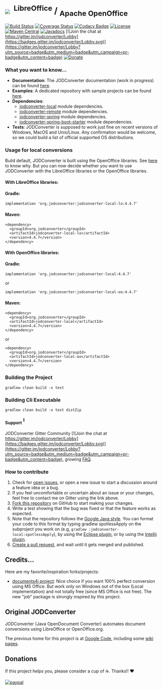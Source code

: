 # <img src="https://github.com/jodconverter/jodconverter/wiki/images/jodconverter_w200.png">&nbsp;<sup>&nbsp;LibreOffice</sup>&nbsp;/&nbsp;<sub>Apache OpenOffice</sub>

[![Build Status](https://api.cirrus-ci.com/github/jodconverter/jodconverter.svg)](https://cirrus-ci.com/github/jodconverter/jodconverter)
[![Coverage Status](https://coveralls.io/repos/github/jodconverter/jodconverter/badge.svg?branch=master)](https://coveralls.io/github/jodconverter/jodconverter?branch=master)
[![Codacy Badge](https://app.codacy.com/project/badge/Grade/90c9707226c6406abbea2353274ac773)](https://www.codacy.com/gh/jodconverter/jodconverter/dashboard?utm_source=github.com&amp;utm_medium=referral&amp;utm_content=jodconverter/jodconverter&amp;utm_campaign=Badge_Grade)
[![License](https://img.shields.io/badge/License-Apache%202.0-blue.svg)](https://opensource.org/licenses/Apache-2.0)
[![Maven Central](https://maven-badges.herokuapp.com/maven-central/org.jodconverter/jodconverter-local/badge.svg)](https://maven-badges.herokuapp.com/maven-central/org.jodconverter/jodconverter-local)
[![Javadocs](http://javadoc.io/badge/org.jodconverter/jodconverter-local.svg)](http://javadoc.io/doc/org.jodconverter/jodconverter-local)
[![Join the chat at https://gitter.im/jodconverter/Lobby](https://badges.gitter.im/jodconverter/Lobby.svg)](https://gitter.im/jodconverter/Lobby?utm_source=badge&utm_medium=badge&utm_campaign=pr-badge&utm_content=badge)
[![Donate](https://img.shields.io/badge/Donate-PayPal-green.svg)](https://www.paypal.com/cgi-bin/webscr?cmd=_s-xclick&hosted_button_id=XUYFM5NLLK628)

### What you want to know...

- **Documentation**: The JODConverter documentation (work in progress) can be found [here](https://github.com/jodconverter/jodconverter/wiki).
- **Examples**: A dedicated repository with sample projects can be found [here](https://github.com/jodconverter/jodconverter-samples).
- **Dependencies**:
  * [jodconverter-local](https://maven-badges.herokuapp.com/maven-central/org.jodconverter/jodconverter-local) module dependencies.
  * [jodconverter-remote](https://maven-badges.herokuapp.com/maven-central/org.jodconverter/jodconverter-remote) module dependencies.
  * [jodconverter-spring](https://maven-badges.herokuapp.com/maven-central/org.jodconverter/jodconverter-spring) module dependencies.
  * [jodconverter-spring-boot-starter](https://maven-badges.herokuapp.com/maven-central/org.jodconverter/jodconverter-spring-boot-starter) module dependencies.
- **Tests**: JODConverter is supposed to work just fine on recent versions of Windows, MacOS and Unix/Linux. Any confirmation would be welcome, so we could build a list of official supported OS distributions.

### Usage for local conversions

Build default, JODConverter is built using the OpenOffice libraries. See [here](https://github.com/jodconverter/jodconverter/issues/113) to know why. But you can now decide whether you want to use JODConverter with the LibreOffice libraries or the OpenOffice libraries. 

#### With LibreOffice libraries:

#### Gradle:
```Shell
implementation 'org.jodconverter:jodconverter-local-lo:4.4.7'
```

#### Maven:
```Shell
<dependency>
  <groupId>org.jodconverter</groupId>
  <artifactId>jodconverter-local-lo</artifactId>
  <version>4.4.7</version>
</dependency>
```

#### With OpenOffice libraries:

#### Gradle:
```Shell
implementation 'org.jodconverter:jodconverter-local:4.4.7'
```
or
```Shell
implementation 'org.jodconverter:jodconverter-local-oo:4.4.7'
```

#### Maven:
```Shell
<dependency>
  <groupId>org.jodconverter</groupId>
  <artifactId>jodconverter-local</artifactId>
  <version>4.4.7</version>
</dependency>
```
or
```Shell
<dependency>
  <groupId>org.jodconverter</groupId>
  <artifactId>jodconverter-local-oo</artifactId>
  <version>4.4.7</version>
</dependency>
```

### Building the Project

```Shell
gradlew clean build -x test
```

### Building Cli Executable

```Shell
gradlew clean build -x test distZip
```

#### Support <sup><sup>:speech_balloon:</sup></sup>

JODConverter Gitter Community [![Join the chat at https://gitter.im/jodconverter/Lobby](https://badges.gitter.im/jodconverter/Lobby.svg)](https://gitter.im/jodconverter/Lobby?utm_source=badge&utm_medium=badge&utm_campaign=pr-badge&utm_content=badge), growing [FAQ](https://github.com/jodconverter/jodconverter/wiki/FAQ).

### How to contribute

1. Check for [open issues](https://github.com/jodconverter/jodconverter/issues), or open a new issue to start a discussion around a feature idea or a bug.
2. If you feel uncomfortable or uncertain about an issue or your changes, feel free to contact me on Gitter using the link above.
3. [Fork this repository](https://help.github.com/articles/fork-a-repo/) on GitHub to start making your changes.
4. Write a test showing that the bug was fixed or that the feature works as expected.
5. Note that the repository follows the [Google Java style](https://google.github.io/styleguide/javaguide.html). You can format your code to this format by typing gradlew spotlessApply on the subproject you work on (e.g, `gradlew :jodconverter-local:spotlessApply`), by using the [Eclipse plugin](https://github.com/google/google-java-format#eclipse), or by using the [Intellij plugin](https://github.com/google/google-java-format#intellij).
6. [Create a pull request](https://help.github.com/articles/creating-a-pull-request/), and wait until it gets merged and published.

## Credits...

Here are my favorite/inspiration forks/projects:

- [documents4j project](https://github.com/documents4j/documents4j): Nice choice if you want 100% perfect conversion using MS Office. But work only on Windows out of the box (Local implementation) and not totally free (since MS Office is not free). The new "job" package is strongly inspired by this project.

## Original JODConverter

JODConverter (Java OpenDocument Converter) automates document conversions using LibreOffice or OpenOffice.org.

The previous home for this project is at [Google Code](http://code.google.com/p/jodconverter/),
including some [wiki pages](https://code.google.com/archive/p/jodconverter/wikis).

## Donations

If this project helps you, please consider a cup of :coffee:. Thanks!! :heart:

[![paypal](https://www.paypalobjects.com/en_US/i/btn/btn_donateCC_LG.gif)](https://www.paypal.com/cgi-bin/webscr?cmd=_s-xclick&hosted_button_id=XUYFM5NLLK628)
